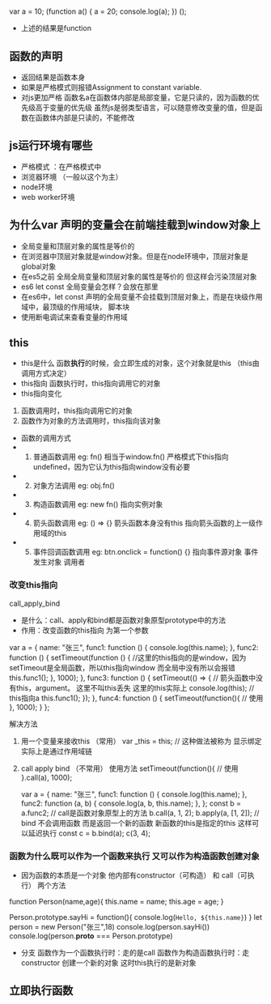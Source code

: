 # 
var a = 10;
(function a() {
  a = 20;
  console.log(a);
})
();

- 上述的结果是function

## 函数的声明
- 返回结果是函数本身
- 如果是严格模式则报错Assignment to constant variable.
- 对js更加严格
  函数名a在函数体内部是局部变量，它是只读的，因为函数的优先级高于变量的优先级
  虽然js是弱类型语言，可以随意修改变量的值，但是函数在函数体内部是只读的，不能修改

## js运行环境有哪些
- 严格模式 ：在严格模式中
- 浏览器环境 （一般以这个为主）
- node环境
- web worker环境

## 为什么var 声明的变量会在前端挂载到window对象上
- 全局变量和顶层对象的属性是等价的
- 在浏览器中顶层对象就是window对象。但是在node环境中，顶层对象是global对象
- 在es5之前 全局全局变量和顶层对象的属性是等价的 但这样会污染顶层对象
- es6 let const 全局变量会怎样？会放在那里 
 - 在es6中，let const 声明的全局变量不会挂载到顶层对象上，而是在块级作用域中，最顶级的作用域块，<script></script> 脚本块
 - 使用断电调试来查看变量的作用域

## this
- this是什么
 函数**执行**的时候，会立即生成的对象，这个对象就是this （this由调用方式决定）
- this指向
 函数执行时，this指向调用它的对象
- this指向变化
 1. 函数调用时，this指向调用它的对象
 2. 函数作为对象的方法调用时，this指向该对象

- 函数的调用方式
 - 1. 普通函数调用 eg: fn()  相当于window.fn()  严格模式下this指向undefined，因为它认为this指向window没有必要 
 - 2. 对象方法调用 eg: obj.fn()
 - 3. 构造函数调用 eg: new fn() 指向实例对象
 - 4. 箭头函数调用 eg: () => {}  箭头函数本身没有this 指向箭头函数的上一级作用域的this
 - 5. 事件回调函数调用 eg: btn.onclick = function() {} 指向事件源对象 事件发生对象 调用者


### 改变this指向
call_apply_bind
- 是什么：call、apply和bind都是函数对象原型prototype中的方法
- 作用：改变函数的this指向 为第一个参数

var a = {
        name: "张三",
        func1: function () {
          console.log(this.name);
        },
        func2: function () {
          setTimeout(function () {
            //这里的this指向的是window，因为setTimeout是全局函数，所以this指向window 而全局中没有所以会报错
            this.func1();
          }, 1000);
        },
        func3: function () {
          setTimeout(() => {
            // 箭头函数中没有this，argument。 这里不叫this丢失  这里的this实际上
            console.log(this); // this指向a
            this.func1();
          });
        },
        func4: function () {
          setTimeout(function(){
            // 使用
          }, 1000);
        }
      };

解决方法
1. 用一个变量来接收this  （常用）
  var _this = this; // 这种做法被称为 显示绑定 实际上是通过作用域链 

2. call apply bind （不常用） 使用方法
  setTimeout(function(){
            // 使用
          }.call(a), 1000);

      var a = {
        name: "张三",
        func1: function () {
          console.log(this.name);
        },
        func2: function (a, b) {
          console.log(a, b, this.name);
        },
      };
      const b = a.func2;
      // call是函数对象原型上的方法
      b.call(a, 1, 2);
      b.apply(a, [1, 2]);
       // bind 不会调用函数 而是返回一个新的函数 新函数的this是指定的this 这样可以延迟执行
      const c = b.bind(a);
      c(3, 4);

### 函数为什么既可以作为一个函数来执行 又可以作为构造函数创建对象
- 因为函数的本质是一个对象 他内部有constructor（可构造） 和 call（可执行） 两个方法

function Person(name,age){
  this.name = name;
  this.age = age;
}

Person.prototype.sayHi = function(){
  console.log(`Hello, ${this.name}`)
}
let person = new Person("张三",18)
console.log(person.sayHi())
console.log(person.__proto__ === Person.prototype)

- 分支
 函数作为一个函数执行时：走的是call 
 函数作为构造函数执行时：走constructor 创建一个新的对象 这时this执行的是新对象
 

## 立即执行函数
